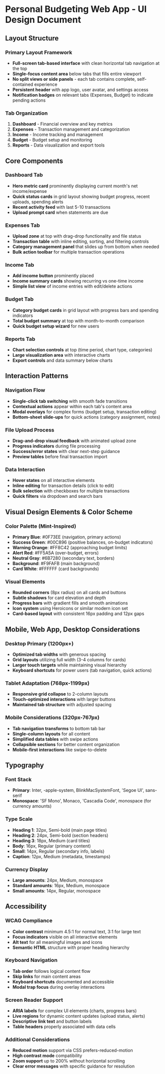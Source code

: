 # Personal Budgeting Web App - UI Design Document

## Layout Structure

### Primary Layout Framework
- **Full-screen tab-based interface** with clean horizontal tab navigation at the top
- **Single-focus content area** below tabs that fills entire viewport
- **No split views or side panels** - each tab contains complete, self-contained experience
- **Persistent header** with app logo, user avatar, and settings access
- **Notification badges** on relevant tabs (Expenses, Budget) to indicate pending actions

### Tab Organization
1. **Dashboard** - Financial overview and key metrics
2. **Expenses** - Transaction management and categorization  
3. **Income** - Income tracking and management
4. **Budget** - Budget setup and monitoring
5. **Reports** - Data visualization and export tools

## Core Components

### Dashboard Tab
- **Hero metric card** prominently displaying current month's net income/expense
- **Quick status cards** in grid layout showing budget progress, recent uploads, spending alerts
- **Recent activity feed** with last 5-10 transactions
- **Upload prompt card** when statements are due

### Expenses Tab
- **Upload zone** at top with drag-drop functionality and file status
- **Transaction table** with inline editing, sorting, and filtering controls
- **Category management panel** that slides up from bottom when needed
- **Bulk action toolbar** for multiple transaction operations

### Income Tab
- **Add income button** prominently placed
- **Income summary cards** showing recurring vs one-time income
- **Simple list view** of income entries with edit/delete actions

### Budget Tab
- **Category budget cards** in grid layout with progress bars and spending indicators
- **Total budget summary** at top with month-to-month comparison
- **Quick budget setup wizard** for new users

### Reports Tab
- **Chart selection controls** at top (time period, chart type, categories)
- **Large visualization area** with interactive charts
- **Export controls** and data summary below charts

## Interaction Patterns

### Navigation Flow
- **Single-click tab switching** with smooth fade transitions
- **Contextual actions** appear within each tab's content area
- **Modal overlays** for complex forms (budget setup, transaction editing)
- **Bottom-sheet slide-ups** for quick actions (category assignment, notes)

### File Upload Process
- **Drag-and-drop visual feedback** with animated upload zone
- **Progress indicators** during file processing
- **Success/error states** with clear next-step guidance
- **Preview tables** before final transaction import

### Data Interaction
- **Hover states** on all interactive elements
- **Inline editing** for transaction details (click to edit)
- **Bulk selection** with checkboxes for multiple transactions
- **Quick filters** via dropdown and search bars

## Visual Design Elements & Color Scheme

### Color Palette (Mint-Inspired)
- **Primary Blue**: #0F73EE (navigation, primary actions)
- **Success Green**: #00C896 (positive balances, on-budget indicators)
- **Warning Orange**: #FF8C42 (approaching budget limits)
- **Alert Red**: #FF5A5A (over-budget, errors)
- **Neutral Gray**: #6B7280 (secondary text, borders)
- **Background**: #F9FAFB (main background)
- **Card White**: #FFFFFF (card backgrounds)

### Visual Elements
- **Rounded corners** (8px radius) on all cards and buttons
- **Subtle shadows** for card elevation and depth
- **Progress bars** with gradient fills and smooth animations
- **Icon system** using Heroicons or similar modern icon set
- **Card-based layout** with consistent 16px padding and 12px gaps

## Mobile, Web App, Desktop Considerations

### Desktop Primary (1200px+)
- **Optimized tab widths** with generous spacing
- **Grid layouts** utilizing full width (3-4 columns for cards)
- **Larger touch targets** while maintaining visual hierarchy
- **Keyboard shortcuts** for power users (tab navigation, quick actions)

### Tablet Adaptation (768px-1199px)
- **Responsive grid collapse** to 2-column layouts
- **Touch-optimized interactions** with larger buttons
- **Maintained tab structure** with adjusted spacing

### Mobile Considerations (320px-767px)
- **Tab navigation transforms** to bottom tab bar
- **Single-column layouts** for all content
- **Simplified data tables** with swipe actions
- **Collapsible sections** for better content organization
- **Mobile-first interactions** like swipe-to-delete

## Typography

### Font Stack
- **Primary**: Inter, -apple-system, BlinkMacSystemFont, 'Segoe UI', sans-serif
- **Monospace**: 'SF Mono', Monaco, 'Cascadia Code', monospace (for currency amounts)

### Type Scale
- **Heading 1**: 32px, Semi-bold (main page titles)
- **Heading 2**: 24px, Semi-bold (section headers)
- **Heading 3**: 18px, Medium (card titles)
- **Body**: 16px, Regular (primary content)
- **Small**: 14px, Regular (secondary info, labels)
- **Caption**: 12px, Medium (metadata, timestamps)

### Currency Display
- **Large amounts**: 24px, Medium, monospace
- **Standard amounts**: 16px, Medium, monospace
- **Small amounts**: 14px, Regular, monospace

## Accessibility

### WCAG Compliance
- **Color contrast** minimum 4.5:1 for normal text, 3:1 for large text
- **Focus indicators** visible on all interactive elements
- **Alt text** for all meaningful images and icons
- **Semantic HTML** structure with proper heading hierarchy

### Keyboard Navigation
- **Tab order** follows logical content flow
- **Skip links** for main content areas
- **Keyboard shortcuts** documented and accessible
- **Modal trap focus** during overlay interactions

### Screen Reader Support
- **ARIA labels** for complex UI elements (charts, progress bars)
- **Live regions** for dynamic content updates (upload status, alerts)
- **Descriptive link text** and button labels
- **Table headers** properly associated with data cells

### Additional Considerations
- **Reduced motion** support via CSS prefers-reduced-motion
- **High contrast mode** compatibility
- **Zoom support** up to 200% without horizontal scrolling
- **Clear error messages** with specific guidance for resolution